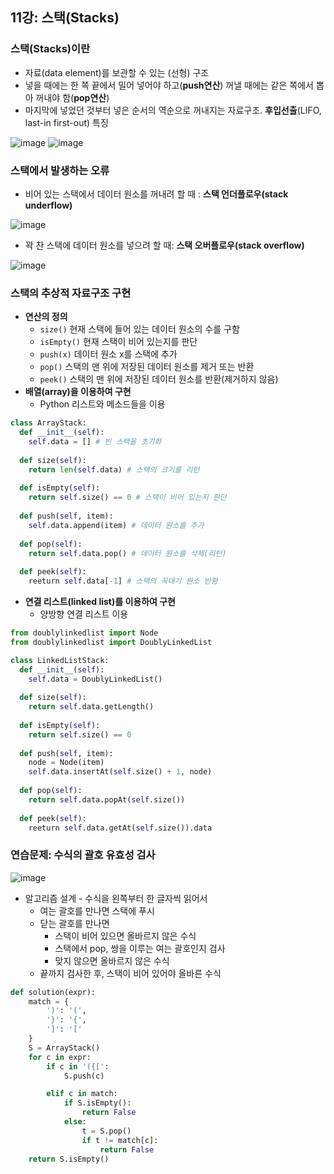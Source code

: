 ## 11강: 스택(Stacks)

### 스택(Stacks)이란
* 자료(data element)를 보관할 수 있는 (선형) 구조
* 넣을 때에는 한 쪽 끝에서 밀어 넣어야 하고(**push연산**) 꺼낼 때에는 같은 쪽에서 뽑아 꺼내야 함(**pop연산**)
* 마지막에 넣었던 것부터 넣은 순서의 역순으로 꺼내지는 자료구조. **후입선출**(LIFO, last-in first-out) 특징

![image](https://user-images.githubusercontent.com/109029407/200402654-47ace629-b6d9-45c7-aa62-84866462b0b8.png)
![image](https://user-images.githubusercontent.com/109029407/200402751-a3e33820-a456-45ab-ba78-864525c8378a.png)

### 스택에서 발생하는 오류
* 비어 있는 스택에서 데이터 원소를 꺼내려 할 때 : **스택 언더플로우(stack underflow)**

![image](https://user-images.githubusercontent.com/109029407/200403062-04fceddd-1c78-42fc-ba92-ec453b50724a.png)

* 꽉 찬 스택에 데이터 원소를 넣으려 할 때: **스택 오버플로우(stack overflow)**

![image](https://user-images.githubusercontent.com/109029407/200403228-6bad0dc0-c0cf-44dd-9f30-7cd5e657b306.png)

### 스택의 추상적 자료구조 구현
* **연산의 정의**
  * `size()` 현재 스택에 들어 있는 데이터 원소의 수를 구함
  * `isEmpty()` 현재 스택이 비어 있는지를 판단
  * `push(x)` 데이터 원소 x를 스택에 추가
  * `pop()` 스택의 맨 위에 저장된 데이터 원소를 제거 또는 반환
  * `peek()` 스택의 맨 위에 저장된 데이터 원소를 반환(제거하지 않음) 
* **배열(array)을 이용하여 구현**
  * Python 리스트와 메소드들을 이용
```python
class ArrayStack:
  def __init__(self):
    self.data = [] # 빈 스택을 초기화
    
  def size(self):
    return len(self.data) # 스택의 크기를 리턴
    
  def isEmpty(self):
    return self.size() == 0 # 스택이 비어 있는지 판단
    
  def push(self, item):
    self.data.append(item) # 데이터 원소를 추가
    
  def pop(self):
    return self.data.pop() # 데이터 원소를 삭제(리턴)
    
  def peek(self):
    reeturn self.data[-1] # 스택의 꼭대기 원소 반환
```
* **연결 리스트(linked list)를 이용하여 구현**
  * 양방향 연결 리스트 이용
```python
from doublylinkedlist import Node
from doublylinkedlist import DoublyLinkedList

class LinkedListStack:
  def __init__(self):
    self.data = DoublyLinkedList()
    
  def size(self):
    return self.data.getLength()
    
  def isEmpty(self):
    return self.size() == 0 
    
  def push(self, item):
    node = Node(item)
    self.data.insertAt(self.size() + 1, node)
    
  def pop(self):
    return self.data.popAt(self.size())
    
  def peek(self):
    reeturn self.data.getAt(self.size()).data
```

### 연습문제: 수식의 괄호 유효성 검사
![image](https://user-images.githubusercontent.com/109029407/200406513-5ba7f590-0351-4689-9be3-e671e0717e34.png)

* 알고리즘 설계 - 수식을 왼쪽부터 한 글자씩 읽어서
  * 여는 괄호를 만나면 스택에 푸시
  * 닫는 괄호를 만나면
    * 스택이 비어 있으면 올바르지 않은 수식
    * 스택에서 pop, 쌍을 이루는 여는 괄호인지 검사
    * 맞지 않으면 올바르지 않은 수식
  * 끝까지 검사한 후, 스택이 비어 있어야 올바른 수식   
```python
def solution(expr):
    match = {
        ')': '(',
        '}': '{',
        ']': '['
    }
    S = ArrayStack()
    for c in expr:
        if c in '({[':
            S.push(c)

        elif c in match:
            if S.isEmpty():
                return False
            else:
                t = S.pop()
                if t != match[c]:
                    return False
    return S.isEmpty()
```
